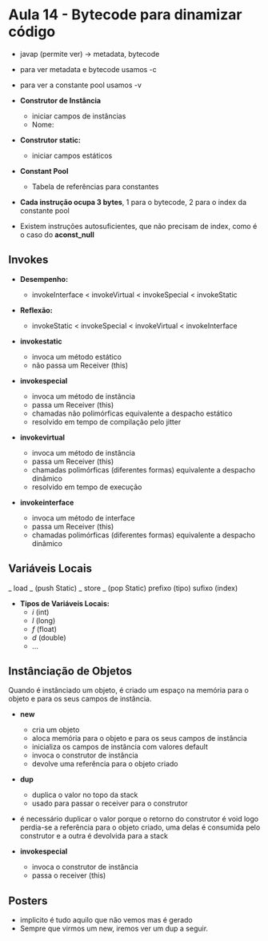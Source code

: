 # Aula 14 - Bytecode para dinamizar código

- javap (permite ver) -> metadata, bytecode
- para ver metadata e bytecode usamos -c
- para ver a constante pool usamos -v

- **Construtor de Instância**
  - iniciar campos de instâncias
  - Nome: <init>
- **Construtor static:**
  - iniciar campos estáticos
- **Constant Pool**
  - Tabela de referências para constantes

- **Cada instrução ocupa 3 bytes**, 1 para o bytecode, 2 para o index da constante pool
- Existem instruções autosuficientes, que não precisam de index, como é o caso do **aconst_null**

## Invokes 

- **Desempenho:**
  - invokeInterface < invokeVirtual < invokeSpecial < invokeStatic

- **Reflexão:**
  - invokeStatic < invokeSpecial < invokeVirtual < invokeInterface

- **invokestatic**
  - invoca um método estático
  - não passa um Receiver (this)
  
- **invokespecial**
  - invoca um método de instância
  - passa um Receiver (this)
  - chamadas não polimórficas equivalente a despacho estático
  - resolvido em tempo de compilação pelo jitter
  

- **invokevirtual**
  - invoca um método de instância
  - passa um Receiver (this)
  - chamadas polimórficas (diferentes formas) equivalente a despacho dinâmico
  - resolvido em tempo de execução

- **invokeinterface**
  - invoca um método de interface
  - passa um Receiver (this)
  - chamadas polimórficas (diferentes formas) equivalente a despacho dinâmico

## Variáveis Locais

_ load _ (push Static)
_ store _ (pop Static)
prefixo (tipo)
sufixo (index)

- **Tipos de Variáveis Locais:**
  - _i_ (int)
  - _l_ (long)
  - _f_ (float)
  - _d_ (double)
  - ...

## Instânciação de Objetos

Quando é instânciado um objeto, é criado um espaço na memória para o objeto e para os seus campos de instância.

- **new**
  - cria um objeto
  - aloca memória para o objeto e para os seus campos de instância
  - inicializa os campos de instância com valores default
  - invoca o construtor de instância
  - devolve uma referência para o objeto criado

- **dup**
  - duplica o valor no topo da stack
  - usado para passar o receiver para o construtor

- é necessário duplicar o valor porque o retorno do construtor é void logo perdia-se a referência para o objeto criado, uma delas é consumida pelo construtor e a outra é devolvida para a stack

- **invokespecial**
  - invoca o construtor de instância
  - passa o receiver (this)

## Posters

- implicito é tudo aquilo que não vemos mas é gerado
- Sempre que virmos um new, iremos ver um dup a seguir.